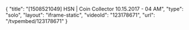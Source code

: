 {
    "title": "[1508521049] HSN | Coin Collector 10.15.2017 - 04 AM",
    "type": "solo",
    "layout": "iframe-static",
    "videoId": "123178671",
    "url": "\/tvpembed\/123178671"
}